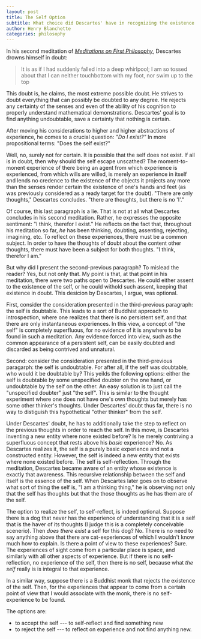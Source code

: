 ```yaml
---
layout: post
title: The Self Option
subtitle: What choice did Descartes' have in recognizing the existence of the self?
author: Henry Blanchette
categories: philosophy
---
```


In his second meditation of _[Meditations on First Philosophy](https://www.goodreads.com/book/show/30658.Meditations_on_First_Philosophy)_, Descartes drowns himself in doubt:

> It is as if I had suddenly falled into a deep whirlpool; I am so tossed about that I can neither touchbottom with my foot, nor swim up to the top

This doubt is, he claims, the most extreme possible doubt. He strives to doubt everything that can possibly be doubted to any degree. He rejects any certainty of the senses and even of the ability of his cognition to properly understand mathematical demonstrations. Descartes' goal is to find anything undoubtable, save a certainty that nothing is certain.

After moving his considerations to higher and higher abstractions of experience, he comes to a crucial question: _"Do I exist?"_ In more propositional terms: "Does the self exist?"

Well, no, surely not for certain. It is possible that the self does not exist. If all is in doubt, then why should the self escape unscathed? The moment-to-monent experience of there being an agent from which experience is experienced, from which wills are willed, is merely an experience in itself and lends no credence to the existence of the objects it projects any more than the senses render certain the existence of one's hands and feet (as was previously considered as a ready target for the doubt). "There are only thoughts," Descartes concludes. "there are thoughts, but there is no 'I'."

Of course, this last paragraph is a lie. That is not at all what Descartes concludes in his second meditation. Rather, he expresses the opposite sentiment: "I think, therefor I exist." He reflects on the fact that, throughout his meditation so far, _he_ has been thinking, doubting, assenting, rejecting, imagining, etc. To reflect on these experiences, there must be a common subject. In order to have the thoughts of doubt about the content other thoughts, there must have been a subject for both thoughts. "I think, therefor I am."

But why did I present the second-previous paragraph? To mislead the reader? Yes, but not only that. My point is that, at that point in his meditation, there were two paths open to Descartes. He could either assent to the existence of the self, or he could withold such assent, keeping that existence in doubt. This desicion by Descartes, I argue, was optional.

First, consider the consideration presented in the third-previous paragraph: the self is doubtable. This leads to a sort of Buddhist approach to introspection, where one realizes that there is no persistent self, and that there are only instantaneous experiences. In this view, a concept of "the self" is completely superfluous, for no evidence of it is anywhere to be found in such a meditation. Any evidence forced into view, such as the common appearance of a persistent self, can be easily doubted and discarded as being contrived and unnatural.

Second: consider the consideration presented in the third-previous paragarph: the self is undoubtable. For after all, if the self was doubtable, who would it be doubtable by? This yeilds the following options: either the self is doubtable by some unspecified doubter on the one hand, or undoubtable by the self on the other. An easy solution is to just call the "unspecified doubter" just "the self". This is similar to the thought experiment where one does not have one's own thoughts but merely has some other thinker's thoughts. Under Descartes' doubt thus far, there is no way to distiguish this hypothetical "other thinker" from the self.

Under Descartes' doubt, he has to additionally take the step to reflect on the previous thoughts in order to reach the self. In this move, is Descartes inventing a new entity where none existed before? Is he merely contriving a superfluous concept that rests above his _basic_ experience? No. As Descartes realizes it, the self is a purely basic experience and not a constructed entity. However, the self is indeed a new entity that exists where none existed before. The self is self-reflection. Through the meditation, Descartes became aware of an entity whose existence is exactly that awareness. This recursive relationship between the self and itself is the essence of the self. When Descartes later goes on to observe what sort of thing the self is, "I am a thinking thing," he is observing not only that the self has thoughts but that the those thoughts as he has them are of the self.

The option to realize the self, to self-reflect, is indeed optional. Suppose there is a dog that never has the experience of understanding that it is a self that is the haver of its thoughts (I judge this is a completely conceivable scenerio). Then _does there exist_ a self for this dog? No. There is no need to say anything above that there are cat-experiences of which I wouldn't know much how to explain. Is there a point of view to these experiences? Sure. The experiences of sight come from a particular place is space, and similarly with all other aspects of experience. But if there is no self-reflection, no experience of the self, then there is no self, because what _the self_ really is is integral to that experience.

In a similar way, suppose there is a Buddhist monk that rejects the existence of the self. Then, for the experiences that appear to come from a certain point of view that I would associate with the monk, there is no self-experience to be found.

The options are:
- to accept the self --- to self-reflect and find something new
- to reject the self --- to reflect on experience and not find anything new.
